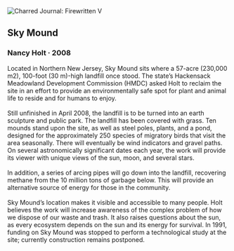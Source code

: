 <div class="artwork-of-the-day">
  <div class="container">
    <div class="img-wrapper">
      <img
        src="https://uploads4.wikiart.org/images/nancy-holt/sky-mound-2008.jpg"
        alt="Charred Journal: Firewritten V" />
    </div>
    <div class="artwork-detail">
      <div class="artwork-origin"> 
        <h2 class="artwork-name">Sky Mound</h2>
        <h3 class="artist">
          Nancy Holt
                    ·  2008
        </h3>
      </div>
      <p class="description">
        <span class="artwork-description-text ng-binding" ng-bind-html="viewModel.ArtworkOfTheDay.Description | unsafe">Located in Northern New Jersey, Sky Mound sits where a 57-acre (230,000 m2), 100-foot (30 m)-high landfill once stood. The state’s Hackensack Meadowland Development Commission (HMDC) asked Holt to reclaim the site in an effort to provide an environmentally safe spot for plant and animal life to reside and for humans to enjoy.
<br>
<br>Still unfinished in April 2008, the landfill is to be turned into an earth sculpture and public park. The landfill has been covered with grass. Ten mounds stand upon the site, as well as steel poles, plants, and a pond, designed for the approximately 250 species of migratory birds that visit the area seasonally. There will eventually be wind indicators and gravel paths. On several astronomically significant dates each year, the work will provide its viewer with unique views of the sun, moon, and several stars.
<br>
<br>In addition, a series of arcing pipes will go down into the landfill, recovering methane from the 10 million tons of garbage below. This will provide an alternative source of energy for those in the community.
<br>
<br>Sky Mound’s location makes it visible and accessible to many people. Holt believes the work will increase awareness of the complex problem of how we dispose of our waste and trash. It also raises questions about the sun, as every ecosystem depends on the sun and its energy for survival. In 1991, funding on Sky Mound was stopped to perform a technological study at the site; currently construction remains postponed.</span>
                        <div class="text-shadow-container" ng-show="showShadow" style=""></div>
      </p>
    </div>
  </div>

</div>
